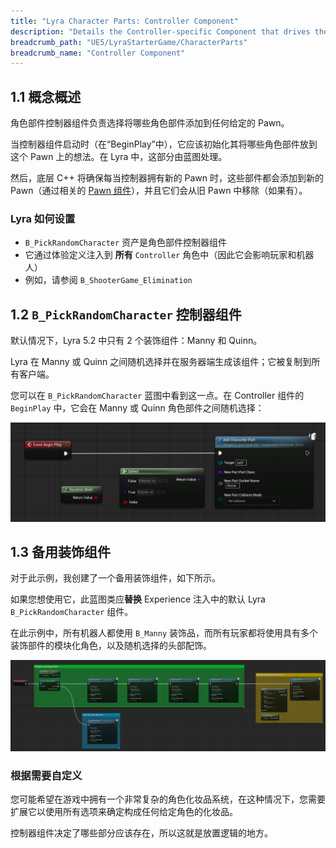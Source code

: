 ```yaml
---
title: "Lyra Character Parts: Controller Component"
description: "Details the Controller-specific Component that drives the Lyra Character Parts system"
breadcrumb_path: "UE5/LyraStarterGame/CharacterParts"
breadcrumb_name: "Controller Component"
---
```

## 1.1 概念概述

角色部件控制器组件负责选择将哪些角色部件添加到任何给定的 Pawn。

当控制器组件启动时（在“BeginPlay”中），它应该初始化其将哪些角色部件放到这个 Pawn 上的想法。在 Lyra 中，这部分由蓝图处理。

然后，底层 C++ 将确保每当控制器拥有新的 Pawn 时，这些部件都会添加到新的 Pawn（通过相关的 [Pawn 组件](./PawnComponent)），并且它们会从旧 Pawn 中移除（如果有）。

### Lyra 如何设置

- `B_PickRandomCharacter` 资产是角色部件控制器组件
- 它通过体验定义注入到 **所有** `Controller` 角色中（因此它会影响玩家和机器人）
- 例如，请参阅 `B_ShooterGame_Elimination`

## 1.2 `B_PickRandomCharacter` 控制器组件

默认情况下，Lyra 5.2 中只有 2 个装饰组件：Manny 和 Quinn。

Lyra 在 Manny 或 Quinn 之间随机选择并在服务器端生成该组件；它被复制到所有客户端。

您可以在 `B_PickRandomCharacter` 蓝图中看到这一点。在 Controller 组件的 `BeginPlay` 中，它会在 Manny 或 Quinn 角色部件之间随机选择：

[![B_PickRandomCharacter](./screenshots/B_PickRandomCharacter.png)](./screenshots/B_PickRandomCharacter.png)

## 1.3 备用装饰组件

对于此示例，我创建了一个备用装饰组件，如下所示。

如果您想使用它，此蓝图类应**替换** Experience 注入中的默认 Lyra `B_PickRandomCharacter` 组件。

在此示例中，所有机器人都使用 `B_Manny` 装饰品，而所有玩家都将使用具有多个装饰部件的模块化角色，以及随机选择的头部配饰。

[![Alternate Cosmetic Component](./screenshots/AlternateCosmeticComponent.png)](./screenshots/AlternateCosmeticComponent.png)

### 根据需要自定义

您可能希望在游戏中拥有一个非常复杂的角色化妆品系统，在这种情况下，您需要扩展它以使用所有选项来确定构成任何给定角色的化妆品。

控制器组件决定了哪些部分应该存在，所以这就是放置逻辑的地方。